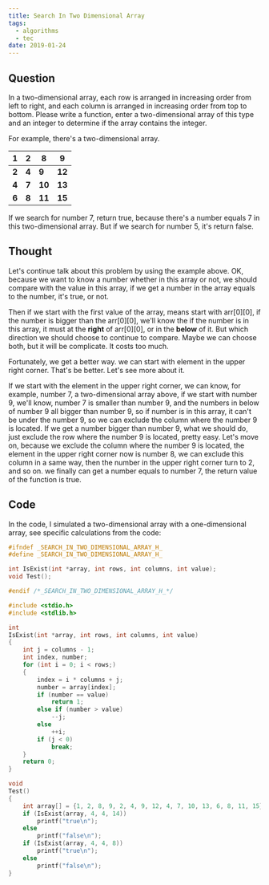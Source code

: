 ```yaml
---
title: Search In Two Dimensional Array
tags:
  - algorithms
  - tec
date: 2019-01-24
---
```


## Question

In a two-dimensional array, each row is arranged in increasing order from left to right, and each column is arranged in increasing order from top to bottom. Please write a function, enter a two-dimensional array of this type and an integer to determine if the array contains the integer.

For example, there's a two-dimensional array.


| 1 | 2 | 8 | 9 |
| --- | --- | --- | --- |
| **2** | **4** | **9** | **12** |
| **4** | **7** | **10** | **13** |
| **6** | **8** | **11** | **15** |

If we search for number 7, return true, because there's a number equals 7 in this two-dimensional array. But if we search for number 5, it's return false.

## Thought

Let's continue talk about this problem by using the example above. OK, because we want to know a number whether in this array or not, we should compare with the value in this array, if we get a number in the array equals to the number, it's true, or not.

Then if we start with the first value of the array, means start with arr[0][0], if the number is bigger than the arr[0][0], we'll know the if the number is in this array, it must at the **right** of arr[0][0], or in the **below** of it. But which direction we should choose to continue to compare. Maybe we can choose both, but it will be complicate. It costs too much.

Fortunately, we get a better way. we can start with element in the upper right corner. That's be better. Let's see more about it.

If we start with the element in the upper right corner, we can know, for example, number 7, a two-dimensional array above, if we start with number 9, we'll know, number 7 is smaller than number 9, and the numbers in below of number 9 all bigger than number 9, so if number is in this array, it can't be under the number 9, so we can exclude the column where the number 9 is located. If we get a number bigger than number 9, what we should do, just exclude the row where the number 9 is located, pretty easy. Let's move on, because we exclude the column where the number 9 is located, the element in the upper right corner now is number 8, we can exclude this column in a same way, then the number in the upper right corner turn to 2, and so on. we finally can get a number equals to number 7, the return value of the function is true.

## Code

In the code, I simulated a two-dimensional array with a one-dimensional array, see specific calculations from the code:

```c
#ifndef _SEARCH_IN_TWO_DIMENSIONAL_ARRAY_H_
#define _SEARCH_IN_TWO_DIMENSIONAL_ARRAY_H_

int IsExist(int *array, int rows, int columns, int value);
void Test();

#endif /*_SEARCH_IN_TWO_DIMENSIONAL_ARRAY_H_*/

#include <stdio.h>
#include <stdlib.h>

int
IsExist(int *array, int rows, int columns, int value)
{
	int j = columns - 1;
	int index, number;
	for (int i = 0; i < rows;)
	{
		index = i * columns + j;
		number = array[index];
		if (number == value)
			return 1;
		else if (number > value)
			--j;
		else
			++i;
		if (j < 0)
			break;
	}
	return 0;
}

void
Test()
{
	int array[] = {1, 2, 8, 9, 2, 4, 9, 12, 4, 7, 10, 13, 6, 8, 11, 15};
	if (IsExist(array, 4, 4, 14))
		printf("true\n");
	else
		printf("false\n");
	if (IsExist(array, 4, 4, 8))
		printf("true\n");
	else
		printf("false\n");
}
```